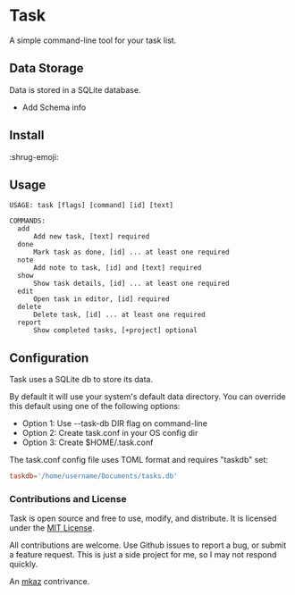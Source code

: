 # Task

A simple command-line tool for your task list.

## Data Storage

Data is stored in a SQLite database.

-   Add Schema info

## Install

:shrug-emoji:

## Usage

```
USAGE: task [flags] [command] [id] [text]

COMMANDS:
  add
	  Add new task, [text] required
  done
	  Mark task as done, [id] ... at least one required
  note
	  Add note to task, [id] and [text] required
  show
	  Show task details, [id] ... at least one required
  edit
	  Open task in editor, [id] required
  delete
	  Delete task, [id] ... at least one required
  report
	  Show completed tasks, [+project] optional
```

## Configuration

Task uses a SQLite db to store its data.

By default it will use your system's default data directory. You can override this default using one of the following options:

- Option 1: Use --task-db DIR flag on command-line
- Option 2: Create task.conf in your OS config dir
- Option 3: Create $HOME/.task.conf

The task.conf config file uses TOML format and requires "taskdb" set:

```toml
taskdb='/home/username/Documents/tasks.db'
```

### Contributions and License

Task is open source and free to use, modify, and distribute. It is licensed under the <a rel="license" href="https://opensource.org/licenses/MIT">MIT License</a>.

All contributions are welcome. Use Github issues to report a bug, or submit a feature request. This is just a side project for me, so I may not respond quickly.

An [mkaz](https://mkaz.blog/) contrivance.
